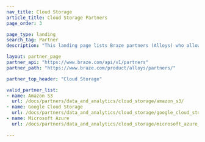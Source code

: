```yaml
---
nav_title: Cloud Storage
article_title: Cloud Storage Partners
page_order: 3

page_type: landing
search_tag: Partner
description: "This landing page lists Braze partners (Alloys) who allow you to store data to use in your messaging campaigns."

layout: partner_page
partner_api: "https://www.braze.com/api/v1/partners"
partner_path: "https://www.braze.com/product/alloys/partners/"

partner_top_header: "Cloud Storage"

valid_partner_list:
- name: Amazon S3
  url: /docs/partners/data_and_analytics/cloud_storage/amazon_s3/
- name: Google Cloud Storage
  url: /docs/partners/data_and_analytics/cloud_storage/google_cloud_storage_for_currents/
- name: Microsoft Azure
  url: /docs/partners/data_and_analytics/cloud_storage/microsoft_azure_blob_storage_for_currents/
  
---
```

